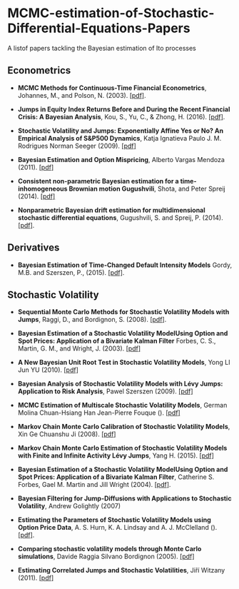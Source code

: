 # MCMC-estimation-of-Stochastic-Differential-Equations-Papers
A listof papers tackling the Bayesian estimation of Ito processes


## Econometrics

- **MCMC Methods for Continuous-Time Financial Econometrics**, Johannes, M., and Polson, N. (2003). [[pdf]](http://citeseerx.ist.psu.edu/viewdoc/download?doi=10.1.1.335.5232&rep=rep1&type=pdf).

- **Jumps in Equity Index Returns Before and During the Recent Financial Crisis: A Bayesian Analysis**, Kou, S., Yu, C., & Zhong, H. (2016). [[pdf]]().

- **Stochastic Volatility and Jumps: Exponentially Affine Yes or No? An Empirical Analysis of S&P500 Dynamics**, Katja Ignatieva Paulo J. M. Rodrigues Norman Seeger (2009). [[pdf]]()

- **Bayesian Estimation and Option Mispricing**, Alberto Vargas Mendoza (2011). [[pdf]]()

- **Consistent non-parametric Bayesian estimation for a time-inhomogeneous Brownian motion Gugushvili**, Shota, and Peter Spreij (2014). [[pdf]](https://arxiv.org/pdf/1304.6536.pdf)

- **Nonparametric Bayesian drift estimation for multidimensional stochastic differential equations**, Gugushvili, S. and Spreij, P. (2014). [[pdf]](https://arxiv.org/pdf/1206.4981.pdf).

## Derivatives

- **Bayesian Estimation of Time-Changed Default Intensity Models** Gordy, M.B. and Szerszen, P., (2015). [[pdf]](https://pdfs.semanticscholar.org/7ff9/b67151dd8a2cbe1cb76aa6649666a057df62.pdf).

## Stochastic Volatility

- **Sequential Monte Carlo Methods for Stochastic Volatility Models with Jumps**, Raggi, D., and Bordignon, S. (2008). [[pdf]](https://www.researchgate.net/profile/Davide_Raggi/publication/252289606_Sequential_Monte_Carlo_Methods_for_Stochastic_Volatility_Models_with_Jumps/links/0c96052a9b537acf4c000000.pdf).

- **Bayesian Estimation of a Stochastic Volatility ModelUsing Option and Spot Prices: Application of a Bivariate Kalman Filter** Forbes, C. S., Martin, G. M., and Wright, J. (2003). [[pdf]](http://wwwdocs.fce.unsw.edu.au/fce/Research/ResearchMicrosites/CAER/WorkshopPapers/BayesianEcon/BEW03.pdf)

- **A New Bayesian Unit Root Test in Stochastic Volatility Models**, Yong LI Jun YU (2010). [[pdf]]()

- **Bayesian Analysis of Stochastic Volatility Models with Lévy Jumps: Application to Risk Analysis**, Pawel Szerszen (2009). [[pdf]]()

- **MCMC Estimation of Multiscale Stochastic Volatility Models**, German Molina Chuan-Hsiang Han Jean-Pierre Fouque (). [[pdf]]()

- **Markov Chain Monte Carlo Calibration of Stochastic Volatility Models**, Xin Ge  Chuanshu Ji (2008). [[pdf]]()

- **Markov Chain Monte Carlo Estimation of Stochastic Volatility Models with Finite and Infinite Activity Lévy Jumps**, Yang H. (2015). [[pdf]]()

- **Bayesian Estimation of a Stochastic Volatility ModelUsing Option and Spot Prices: Application of a Bivariate Kalman Filter**, Catherine S. Forbes, Gael M. Martin and Jill Wright (2004). [[pdf]]().

- **Bayesian Filtering for Jump-Diffusions with Applications to Stochastic Volatility**, Andrew Golightly (2007)

- **Estimating the Parameters of Stochastic Volatility Models using Option Price Data**, A. S. Hurn, K. A. Lindsay and A. J. McClelland (). [[pdf]]().

- **Comparing stochastic volatility models through Monte Carlo simulations**, Davide Raggia Silvano Bordignon (2005). [[pdf]]()

- **Estimating Correlated Jumps and Stochastic Volatilities**, Jiří Witzany (2011). [[pdf]]()
